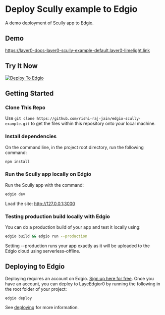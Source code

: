 # Deploy Scully example to Edgio

A demo deployment of Scully app to Edgio.

## Demo

https://layer0-docs-layer0-scully-example-default.layer0-limelight.link

## Try It Now

[![Deploy To Edgio](https://docs.edg.io/button.svg)](https://app.layer0.co/deploy?repo=https://github.com/rishi-raj-jain/edgio-scully-example)

## Getting Started

### Clone This Repo

Use `git clone https://github.com/rishi-raj-jain/edgio-scully-example.git` to get the files within this repository onto your local machine.

### Install dependencies

On the command line, in the project root directory, run the following command:

```bash
npm install
```

### Run the Scully app locally on Edgio

Run the Scully app with the command:

```bash
edgio dev
```

Load the site: http://127.0.0.1:3000

### Testing production build locally with Edgio

You can do a production build of your app and test it locally using:

```bash
edgio build && edgio run --production
```

Setting --production runs your app exactly as it will be uploaded to the Edgio cloud using serverless-offline.

## Deploying to Edgio

Deploying requires an account on Edgio. [Sign up here for free](https://app.layer0.co/signup). Once you have an account, you can deploy to LayeEdgior0 by running the following in the root folder of your project:

```bash
edgio deploy
```

See [deploying](https://docs.edg.io/guides/deploying) for more information.
